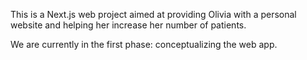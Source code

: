 This is a Next.js web project aimed at providing Olivia with a personal website and helping her increase her number of patients.

We are currently in the first phase: conceptualizing the web app.
